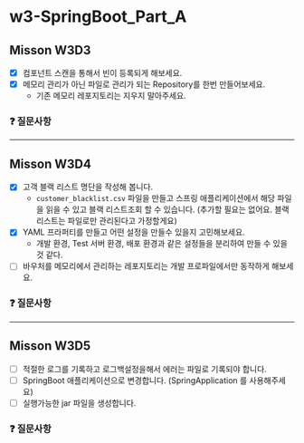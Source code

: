 # w3-SpringBoot_Part_A

## Misson W3D3

- [x] 컴포넌트 스캔을 통해서 빈이 등록되게 해보세요.
- [x] 메모리 관리가 아닌 파일로 관리가 되는 Repository를 한번 만들어보세요.
  - 기존 메모리 레포지토리는 지우지 말아주세요.

### ❓ 질문사항

<hr>

## Misson W3D4

- [x] 고객 블랙 리스트 명단을 작성해 봅니다.
  - `customer_blacklist.csv` 파일을 만들고 스프링 애플리케이션에서 해당 파일을 읽을 수 있고 블랙 리스트조회 할 수 있습니다. (추가할 필요는 없어요. 블랙리스트는 파일로만 관리된다고 가정할게요)
- [x] YAML 프라퍼티를 만들고 어떤 설정을 만들수 있을지 고민해보세요.
  - 개발 환경, Test 서버 환경, 배포 환경과 같은 설정들을 분리하여 만들 수 있을 것 같다.  
- [ ] 바우처를 메모리에서 관리하는 레포지토리는 개발 프로파일에서만 동작하게 해보세요.

### ❓ 질문사항

<hr>

## Misson W3D5

- [ ]  적절한 로그를 기록하고 로그백설정을해서 에러는 파일로 기록되야 합니다.
- [ ] SpringBoot 애플리케이션으로 변경합니다. (SpringApplication 를 사용해주세요)
- [ ] 실행가능한 jar 파일을 생성합니다.

### ❓ 질문사항